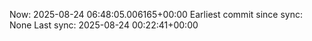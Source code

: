 Now: 2025-08-24 06:48:05.006165+00:00 Earliest commit since sync: None Last sync: 2025-08-24 00:22:41+00:00
